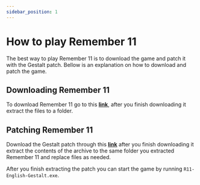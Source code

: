 ```yaml
---
sidebar_position: 1
---
```


# How to play Remember 11

The best way to play Remember 11 is to download the game and patch it with the Gestalt patch. Bellow is an explanation on how to download and patch the game.

## Downloading Remember 11

To download Remember 11 go to this **[link](https://dggwv1n7k10fk.cloudfront.net/binaries/Remember_11_The_Age_of_Infinity_Win_Preinstalled_JP.EN.zip)**, after you finish downloading it extract the files to a folder.

## Patching Remember 11

Download the Gestalt patch through this **[link](https://dggwv1n7k10fk.cloudfront.net/binaries/R11-Gestalt-v1.2.1.zip)** after you finish downloading it extract the contents of the archive to the same folder you extracted Remember 11 and replace files as needed.

After you finish extracting the patch you can start the game by running `R11-English-Gestalt.exe`.
